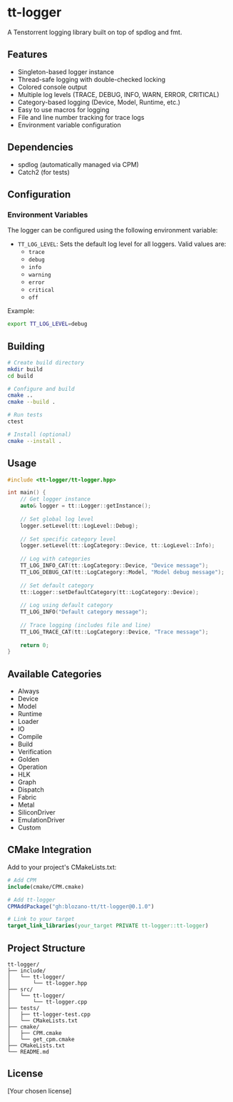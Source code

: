 # tt-logger

A Tenstorrent logging library built on top of spdlog and fmt.

## Features

- Singleton-based logger instance
- Thread-safe logging with double-checked locking
- Colored console output
- Multiple log levels (TRACE, DEBUG, INFO, WARN, ERROR, CRITICAL)
- Category-based logging (Device, Model, Runtime, etc.)
- Easy to use macros for logging
- File and line number tracking for trace logs
- Environment variable configuration

## Dependencies

- spdlog (automatically managed via CPM)
- Catch2 (for tests)

## Configuration

### Environment Variables

The logger can be configured using the following environment variable:

- `TT_LOG_LEVEL`: Sets the default log level for all loggers. Valid values are:
  - `trace`
  - `debug`
  - `info`
  - `warning`
  - `error`
  - `critical`
  - `off`

Example:
```bash
export TT_LOG_LEVEL=debug
```

## Building

```bash
# Create build directory
mkdir build
cd build

# Configure and build
cmake ..
cmake --build .

# Run tests
ctest

# Install (optional)
cmake --install .
```

## Usage

```cpp
#include <tt-logger/tt-logger.hpp>

int main() {
    // Get logger instance
    auto& logger = tt::Logger::getInstance();
    
    // Set global log level
    logger.setLevel(tt::LogLevel::Debug);
    
    // Set specific category level
    logger.setLevel(tt::LogCategory::Device, tt::LogLevel::Info);
    
    // Log with categories
    TT_LOG_INFO_CAT(tt::LogCategory::Device, "Device message");
    TT_LOG_DEBUG_CAT(tt::LogCategory::Model, "Model debug message");
    
    // Set default category
    tt::Logger::setDefaultCategory(tt::LogCategory::Device);
    
    // Log using default category
    TT_LOG_INFO("Default category message");
    
    // Trace logging (includes file and line)
    TT_LOG_TRACE_CAT(tt::LogCategory::Device, "Trace message");
    
    return 0;
}
```

## Available Categories

- Always
- Device
- Model
- Runtime
- Loader
- IO
- Compile
- Build
- Verification
- Golden
- Operation
- HLK
- Graph
- Dispatch
- Fabric
- Metal
- SiliconDriver
- EmulationDriver
- Custom

## CMake Integration

Add to your project's CMakeLists.txt:

```cmake
# Add CPM
include(cmake/CPM.cmake)

# Add tt-logger
CPMAddPackage("gh:blozano-tt/tt-logger@0.1.0")

# Link to your target
target_link_libraries(your_target PRIVATE tt-logger::tt-logger)
```

## Project Structure

```
tt-logger/
├── include/
│   └── tt-logger/
│       └── tt-logger.hpp
├── src/
│   └── tt-logger/
│       └── tt-logger.cpp
├── tests/
│   ├── tt-logger-test.cpp
│   └── CMakeLists.txt
├── cmake/
│   ├── CPM.cmake
│   └── get_cpm.cmake
├── CMakeLists.txt
└── README.md
```

## License

[Your chosen license]

